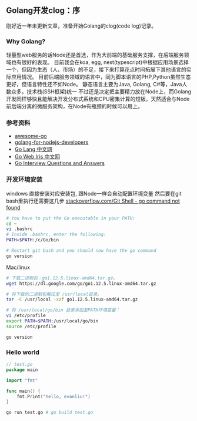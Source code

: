 ## Golang开发clog：序

刚好近一年未更新文章，准备开始Golang的clog(code log)记录。

### Why Golang?

轻量型web服务的话Node还是首选，作为大前端的基础服务支撑，在后端服务领域也有很好的表现。
目前我会在koa, egg, nest(typescript)中根据应用场景选择一个，但因为生态（人、市场）的不足，接下来打算花点时间拓展下其他语言的实际应用情况。
目前后端服务领域的语言中，同为脚本语言的PHP,Python虽然生态更好，但语言特性还不如Node。
静态语言主要为Java, Golang, C#等，Java人数众多，技术栈(SSH框架)统一
不过还是决定把主要精力放在Node上，而Golang开发同样够快且能解决开发分布式系统和CPU密集计算的短板，天然适合与Node前后端分离的微服务架构，在Node有瓶颈的时候可以用上。

### 参考资料
- [awesome-go](https://github.com/avelino/awesome-go)
- [golang-for-nodejs-developers](https://github.com/miguelmota/golang-for-nodejs-developers)
- [Go Lang 中文网](https://studygolang.com)
- [Go Web Iris 中文网](https://studyiris.com)
- [Go Interview Questions and Answers](https://goquiz.github.io)

### 开发环境安装
windows
直接安装对应安装包, 跟Node一样会自动配置环境变量
然后要在git bash里执行还需要这几步
[stackoverflow.com/Git Shell - go command not found](https://stackoverflow.com/questions/36869660/git-shell-go-command-not-found)
```bash
# You have to put the Go executable in your PATH:
cd ~
vi .bashrc
# Inside .bashrc, enter the following:
PATH=$PATH:/c/Go/bin

# Restart git bash and you should now have the go command
go version
```

Mac/linux
```bash
# 下载二进制包：go1.12.5.linux-amd64.tar.gz。
wget https://dl.google.com/go/go1.12.5.linux-amd64.tar.gz

# 将下载的二进制包解压至 /usr/local目录。
tar -C /usr/local -xzf go1.12.5.linux-amd64.tar.gz

# 将 /usr/local/go/bin 目录添加至PATH环境变量：
vi /etc/profile
export PATH=$PATH:/usr/local/go/bin
source /etc/profile

go version
```

### Hello world
```go
// test.go
package main

import "fmt"

func main() {
	fmt.Print("hello, evanliu!")
}
```
```bash
go run test.go # go build test.go
```
